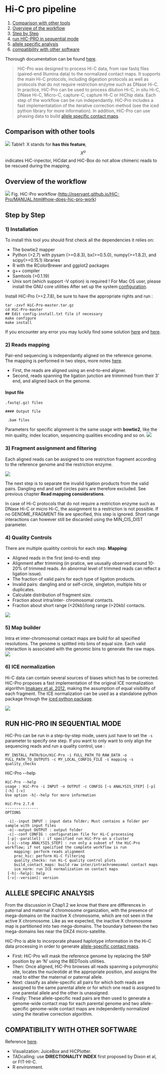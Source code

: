 # Hi-C pro pipeline
1. [Comparison with other tools](#1)<br>
2. [Overview of the workflow](#2)<br>
3. [Step by Step](#3)<br>
4. [run HIC-PRO in sequential mode](#4)<br>
5. [allele specific analysis](#5)<br>
6. [compatibility with other software](#6)<br>



Thorough documentation can be found [here](https://nservant.github.io/HiC-Pro/).
> HiC-Pro was designed to process Hi-C data, from raw fastq files (paired-end Illumina data) to the normalized contact maps. It supports the main Hi-C protocols, including digestion protocols as well as protocols that do not require restriction enzyme such as DNase Hi-C. In practice, HiC-Pro can be used to process dilution Hi-C, in situ Hi-C, DNase Hi-C, Micro-C, capture-C, capture Hi-C or HiChip data. Each step of the workflow can be run independantly. HiC-Pro includes a fast implementatation of the iterative correction method (see the iced python library for more information). In addition, HiC-Pro can use phasing data to build [allele specific contact maps](https://nservant.github.io/HiC-Pro/AS.html#as).

## Comparison with other tools<a name="1"></a>
![](/assets/hicpcompars.jpg)
Table1: X stands for **has this feature**, $$X^a$$ indicates HiC-inpector, HiCdat and HiC-Box do not allow chimeric reads to be rescued during the mapping.

## Overview of the workflow<a name="2"></a>



![](/assets/hipro.png)
Fig. HiC-Pro workflow (http://nservant.github.io/HiC-Pro/MANUAL.html#how-does-hic-pro-work)
## Step by Step<a name="3"></a>




### 1) Installation
To install this tool you should first check all the dependencies it relies on:
- The bowtie2 mapper
- Python (>2.7) with pysam (>=0.8.3), bx(>=0.5.0), numpy(>=1.8.2), and scipy(>=0.15.1) libraries
- R with the RColorBrewer and ggplot2 packages
- g++ compiler
- Samtools (>0.1.19)
- Unix sort (which support -V option) is required ! For Mac OS user, please install the GNU core utilities 
After set up the system [configuration](http://nservant.github.io/HiC-Pro/QUICKSTART.html#how-to-install-it). 

Install HiC-Pro (>=2.7.8), be sure to have the appropriate rights and run :

```
tar -zxvf HiC-Pro-master.tar.gz
cd HiC-Pro-master
## Edit config-install.txt file if necessary
make configure
make install
```


If you encounter any error you may luckily find some solution [here](http://nservant.github.io/HiC-Pro/FAQ.html) and [here](http://nservant.github.io/HiC-Pro/ERRORS.html).

### 2) Reads mapping
Pair-end sequencing is independantly aligned on the reference genome. The mapping is performed in two steps, more notes [here](http://nservant.github.io/HiC-Pro/MANUAL.html#how-does-hic-pro-work). 
- First, the reads are aligned using an end-to-end aligner. 
- Second, reads spanning the ligation junction are trimmmed from their 3’ end, and aligned back on the genome. 
#### Input file
```
.fastq(.gz) files
```

    #### Output file
```
 .bam files
```

Parameters for specific alignment is the same usage with **bowtie2**, like the min quality, index location, sequencing qualities encoding and so on.
![](/assets/hicpro1.jpg)
### 3) Fragment assignment and filtering
Each aligned reads can be assigned to one restriction fragment according to the reference genome and the restriction enzyme.

![](/assets/hicpro2.jpg)

The next step is to separate the invalid ligation products from the valid pairs. Dangling end and self circles pairs are therefore excluded. See previous chapter **Read mapping considerations**.

In case of Hi-C protocols that do not require a restriction enzyme such as DNase Hi-C or micro Hi-C, the assignment to a restriction is not possible. If no GENOME_FRAGMENT file are specified, this step is ignored. Short range interactions can however still be discarded using the MIN_CIS_DIST parameter.

### 4) Quality Controls
There are multiple qualitity controls for each step.
**Mapping**: 
- Aligned reads in the first (end-to-end) step
- Alignment after trimming (in pratice, we ususally observed around 10-20% of trimmed reads. An abnormal level of trimmed reads can reflect a ligation issue). 
- The fraction of valid pairs for each type of ligation products.
- Invalid pairs: dangling and or self-circle, singleton, multiple hits or duplicates.
- Calculate distribution of fragment size.
- Fraction about intra/inter- chromosomal contacts. 
- Fraction about short range (<20kb)/long range (>20kb) contacts.

![](/assets/hicpro3.jpg)

### 5) Map builder
Intra et inter-chromosomal contact maps are build for all specified resolutions. The genome is splitted into bins of equal size. Each valid interaction is associated with the genomic bins to generate the raw maps.
![](/assets/hicpro4.jpg)

### 6) ICE normalization
Hi-C data can contain several sources of biases which has to be corrected. HiC-Pro proposes a fast implementation of the original ICE normalization algorithm [Imakaev et al. 2012](https://www.ncbi.nlm.nih.gov/pubmed/22941365), making the assumption of equal visibility of each fragment. The ICE normalization can be used as a standalone python package through the [iced python package](https://github.com/hiclib/).

![](/assets/hicpro6.jpg)

## RUN HIC-PRO IN SEQUENTIAL MODE<a name="4"></a>



HiC-Pro can be run in a step-by-step mode, users just have to set the <code>-s</code> parameter to specify one step. If you want to only want to only align the sequencing reads and run a quality control, use :
```
MY_INSTALL_PATH/bin/HiC-Pro -i FULL_PATH_TO_RAW_DATA -o FULL_PATH_TO_OUTPUTS -c MY_LOCAL_CONFIG_FILE -s mapping -s quality_checks
```
HiC-Pro --help

```
HiC-Pro --help
usage : HiC-Pro -i INPUT -o OUTPUT -c CONFIG [-s ANALYSIS_STEP] [-p] [-h] [-v]
Use option -h|--help for more information

HiC-Pro 2.7.0
---------------
OPTIONS

 -i|--input INPUT : input data folder; Must contains a folder per sample with input files
 -o|--output OUTPUT : output folder
 -c|--conf CONFIG : configuration file for Hi-C processing
 [-p|--parallel] : if specified run HiC-Pro on a cluster
 [-s|--step ANALYSIS_STEP] : run only a subset of the HiC-Pro workflow; if not specified the complete workflow is run
    mapping: perform reads alignment
    proc_hic: perform Hi-C filtering
    quality_checks: run Hi-C quality control plots
    build_contact_maps: build raw inter/intrachromosomal contact maps
    ice_norm: run ICE normalization on contact maps
 [-h|--help]: help
 [-v|--version]: version

  ```


## ALLELE SPECIFIC ANALYSIS <a name="5"></a>



From the discussion in Chap1.2 we know that there are differences in paternal and maternal X chromosome organization, with the presence of mega-domains on the inactive X chromosome, which are not seen in the active X chromosome. Like as we expected, the inactive X chromosome map is partitioned into two mega-domains. The boundary between the two mega-domains lies near the DXZ4 micro-satellite.

HiC-Pro is able to incorporate phased haplotype information in the Hi-C data processing in order to generate [allele-specific contact maps](http://nservant.github.io/HiC-Pro/AS.html).  
- First: HiC-Pro will mask the reference genome by replacing the SNP position by an ‘N’ using the BEDTools utilities.
- Then: Once aligned, HiC-Pro browses all reads spanning a polymorphic site, locates the nucleotide at the appropriate position, and assigns the read to either the maternal or paternal allele. 
- Next: classify as allele-specific all pairs for which both reads are assigned to the same parental allele or for which one read is assigned to one parental allele and the other is unassigned.
- Finally: These allele-specific read pairs are then used to generate a genome-wide contact map for each parental genome and two allele-specific genome-wide contact maps are independently normalized using the iterative correction algorithm. 

## COMPATIBILITY WITH OTHER SOFTWARE <a name="6"></a>

Reference [here](http://nservant.github.io/HiC-Pro/COMPATIBILITY.html#tads-calling-directionality-index).
- Visualization: JuiceBox and HiCPlotter.
- TADcalling: use **DIRECTIONALITY INDEX** first proposed by Dixon et al, or FIT-HI-C.
- R environment.


